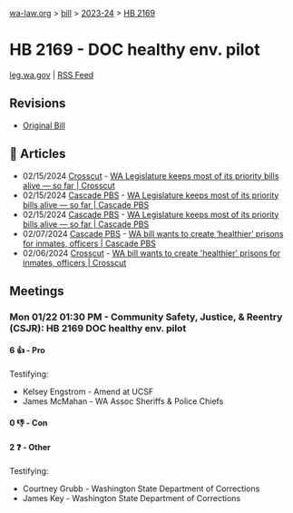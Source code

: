 [wa-law.org](/) > [bill](/bill/) > [2023-24](/bill/2023-24/) > [HB 2169](/bill/2023-24/hb/2169/)

# HB 2169 - DOC healthy env. pilot
[leg.wa.gov](https://app.leg.wa.gov/billsummary?BillNumber=2169&Year=2023&Initiative=false) | [RSS Feed](./rss.xml)

## Revisions
* [Original Bill](1/)

## 📰 Articles
* 02/15/2024 [Crosscut](/org/crosscut/) - [WA Legislature keeps most of its priority bills alive — so far | Crosscut](https://crosscut.com/politics/2024/02/wa-legislature-keeps-most-its-priority-bills-alive-so-far#:~:text=House%20Bill%202169)
* 02/15/2024 [Cascade PBS](/org/cascade_pbs/) - [WA Legislature keeps most of its priority bills alive — so far | Cascade PBS](https://www.cascadepbs.org/politics/2024/02/wa-legislature-keeps-most-its-priority-bills-alive-so-far#:~:text=House%20Bill%202169)
* 02/15/2024 [Cascade PBS](/org/cascade_pbs/) - [WA Legislature keeps most of its priority bills alive — so far | Cascade PBS](https://www.cascadepbs.org/politics/2024/02/wa-legislature-keeps-most-its-priority-bills-alive-so-far/#:~:text=House%20Bill%202169)
* 02/07/2024 [Cascade PBS](/org/cascade_pbs/) - [WA bill wants to create ‘healthier’ prisons for inmates, officers | Cascade PBS](https://www.cascadepbs.org/news/briefs/2024/02/wa-bill-wants-create-healthier-prisons-inmates-officers/#:~:text=House%20Bill%202169)
* 02/06/2024 [Crosscut](/org/crosscut/) - [WA bill wants to create 'healthier' prisons for inmates, officers | Crosscut](https://crosscut.com/briefs/2024/02/wa-bill-wants-create-healthier-prisons-inmates-officers#:~:text=House%20Bill%202169)

## Meetings
### Mon 01/22 01:30 PM - Community Safety, Justice, & Reentry (CSJR): HB 2169 DOC healthy env. pilot
#### 6 👍 - Pro
Testifying:
* Kelsey Engstrom - Amend at UCSF
* James McMahan - WA Assoc Sheriffs & Police Chiefs

#### 0 👎 - Con

#### 2 ❓ - Other
Testifying:
* Courtney Grubb - Washington State Department of Corrections
* James Key - Washington State Department of Corrections
